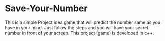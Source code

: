 # Save-Your-Number
This is a simple Project idea game that will predict the number same as you have in your mind.
Just follow the steps and you will have your secret number in front of your screen.
This project (game) is developed in c++.
